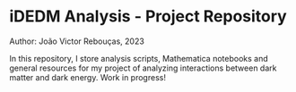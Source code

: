 # iDEDM Analysis - Project Repository
Author: João Victor Rebouças, 2023

In this repository, I store analysis scripts, Mathematica notebooks and general resources for my project of analyzing interactions between dark matter and dark energy. Work in progress!